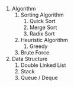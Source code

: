 1. Algorithm
	1. Sorting Algorithm
		1. Quick Sort
		2. Merge Sort
		3. Radix Sort
	2. Heuristic Algorithm
		1. Greedy
	3. Brute Force
2. Data Structure
	1. Double Linked List
	2. Stack
	3. Queue / Deque